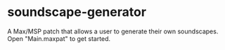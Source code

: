# soundscape-generator
A Max/MSP patch that allows a user to generate their own soundscapes. 
Open "Main.maxpat" to get started.
